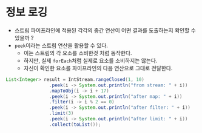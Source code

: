 # 정보 로깅
- 스트림 파이프라인에 적용된 각각의 중간 연산이 어떤 결과를 도출하는지 확인할 수 있을까 ?
- `peek`이라는 스트림 연산을 활용할 수 있다.
  - 이는 스트림의 각 요소를 소비한것 처럼 동작한다.
  - 하지만, 실제 `forEach`처럼 실제로 요소를 소비하지는 않는다.
  - 자신이 확인한 요소를 파이프라인의 다음 연산으로 그대로 전달한다.

```java
List<Integer> result = IntStream.rangeClosed(1, 10)
                .peek(i -> System.out.println("from stream: " + i))
                .mapToObj(i -> i + 17)
                .peek(i -> System.out.println("after map: " + i))
                .filter(i -> i % 2 == 0)
                .peek(i -> System.out.println("after filter: " + i))
                .limit(3)
                .peek(i -> System.out.println("after limit: " + i))
                .collect(toList());
```